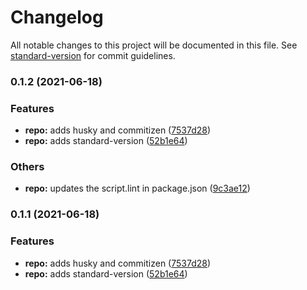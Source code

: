 # Changelog

All notable changes to this project will be documented in this file. See [standard-version](https://github.com/conventional-changelog/standard-version) for commit guidelines.

### 0.1.2 (2021-06-18)


### Features

* **repo:** adds husky and commitizen ([7537d28](https://github.com/rayjanwilson/pr-to-pipeline-test/commit/7537d28c5db06d7237d8331b80902a26e973568d))
* **repo:** adds standard-version ([52b1e64](https://github.com/rayjanwilson/pr-to-pipeline-test/commit/52b1e6439700ac62dec4651e9434be002ab078da))


### Others

* **repo:** updates the script.lint in package.json ([9c3ae12](https://github.com/rayjanwilson/pr-to-pipeline-test/commit/9c3ae12727f3deb62b5bed0904602d67fc56197e))

### 0.1.1 (2021-06-18)


### Features

* **repo:** adds husky and commitizen ([7537d28](https://github.com/rayjanwilson/pr-to-pipeline-test/commit/7537d28c5db06d7237d8331b80902a26e973568d))
* **repo:** adds standard-version ([52b1e64](https://github.com/rayjanwilson/pr-to-pipeline-test/commit/52b1e6439700ac62dec4651e9434be002ab078da))
